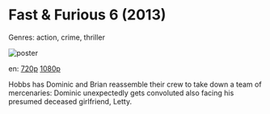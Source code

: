 # Fast &amp; Furious 6 (2013)

Genres: action, crime, thriller

![poster](http://image.tmdb.org/t/p/w500/b9gTJKLdSbwcQRKzmqMq3dMfRwI.jpg)

en:
  [720p](magnet:?xt=urn:btih:13D012AFD8D6674AB836614A387ABAC89A47E129&tr=udp://glotorrents.pw:6969/announce&tr=udp://tracker.opentrackr.org:1337/announce&tr=udp://torrent.gresille.org:80/announce&tr=udp://tracker.openbittorrent.com:80&tr=udp://tracker.coppersurfer.tk:6969&tr=udp://tracker.leechers-paradise.org:6969&tr=udp://p4p.arenabg.ch:1337&tr=udp://tracker.internetwarriors.net:1337)
  [1080p](magnet:?xt=urn:btih:99D461C4746D590E8D91B43DA17C53C7B435DB2E&tr=udp://glotorrents.pw:6969/announce&tr=udp://tracker.opentrackr.org:1337/announce&tr=udp://torrent.gresille.org:80/announce&tr=udp://tracker.openbittorrent.com:80&tr=udp://tracker.coppersurfer.tk:6969&tr=udp://tracker.leechers-paradise.org:6969&tr=udp://p4p.arenabg.ch:1337&tr=udp://tracker.internetwarriors.net:1337)
  


Hobbs has Dominic and Brian reassemble their crew to take down a team of mercenaries: Dominic unexpectedly gets convoluted also facing his presumed deceased girlfriend, Letty.
